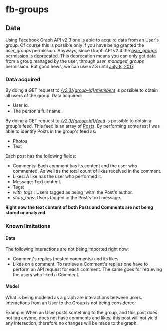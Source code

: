 # fb-groups

## Data
Using Facebook Graph API v2.3 one is able to acquire data from an User's group.
Of course this is possible only if you have being granted the _user\_groups_ permission. 
Anyways, since Graph API v2.4 the [_user\_groups_ permission is deprecated](https://developers.facebook.com/docs/apps/changelog#v2_4_deprecations). This deprecation means you can only get data from a group managed by the user, through _user\_managed_groups_ permission.
But good news, we can use v2.3 until [July 8, 2017](https://developers.facebook.com/docs/apps/changelog#versions).

### Data acquired
By doing a GET request to [_/v2.3/{group-id}/members_](https://developers.facebook.com/docs/graph-api/reference/v2.3/group/members) is possible to obtain all users of the group. Data acquired:
* User id.
* The person's full name. 

By doing a GET request to [_/v2.3/{group-id}/feed_](https://developers.facebook.com/docs/graph-api/reference/v2.3/group/feed) is possible to obtain a group's feed. This feed is an array of [Posts](https://developers.facebook.com/docs/graph-api/reference/post). By performing some test I was able to identify Posts in the group's feed as:
* Photos
* Text

Each post has the following fields:
* Comments: Each comment has its content and the user who commented. As well as the total count of likes received in the comment.
* Likes: A like has the user who performed it.
* Message: Text content.
* Tags: 
 * _with\_tags_ : Users tagged as being 'with' the Post's author.
 * _story\_tags_: Users tagged in the Post's text message.

**Right now the text content of both Posts and Comments are not being stored or analyzed.**

### Known limitations
#### Data
The following interactions are not being imported right now:
* Comment's replies (nested comments) and its likes
* Likes on a comment.
To retrieve a Comment's replies one have to perform an API request for each comment. The same goes for retrieving the users who liked a Comment.

#### Model
What is being modeled as a graph are interactions between users. Interactions from an User to the Group is not being considered.

Example: When an User posts something to the group, and this post does not tag anyone, does not have comments and likes, this post will not yield any interaction, therefore no changes will be made to the graph. 
